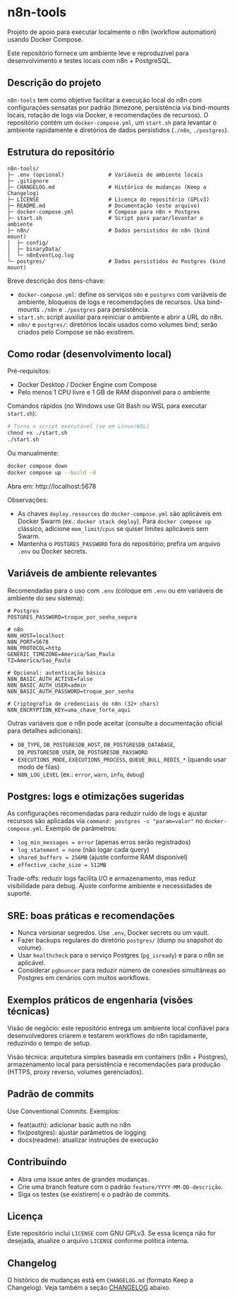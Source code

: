 # n8n-tools

Projeto de apoio para executar localmente o n8n (workflow automation) usando Docker Compose.

Este repositório fornece um ambiente leve e reproduzível para desenvolvimento e testes locais com n8n + PostgreSQL.

## Descrição do projeto

`n8n-tools` tem como objetivo facilitar a execução local do n8n com configurações sensatas por padrão (timezone, persistência via bind-mounts locais, rotação de logs via Docker, e recomendações de recursos). O repositório contém um `docker-compose.yml`, um `start.sh` para levantar o ambiente rapidamente e diretórios de dados persistidos (`./n8n`, `./postgres`).

## Estrutura do repositório

```
n8n-tools/
├─ .env (opcional)              # Variáveis de ambiente locais
├─ .gitignore
├─ CHANGELOG.md                 # Histórico de mudanças (Keep a Changelog)
├─ LICENSE                      # Licença do repositório (GPLv3)
├─ README.md                    # Documentação (este arquivo)
├─ docker-compose.yml           # Compose para n8n + Postgres
├─ start.sh                     # Script para parar/levantar o ambiente
├─ n8n/                         # Dados persistidos do n8n (bind mount)
│  ├─ config/
│  ├─ binaryData/
│  └─ n8nEventLog.log
└─ postgres/                    # Dados persistidos do Postgres (bind mount)
```

Breve descrição dos itens-chave:

- `docker-compose.yml`: define os serviços `n8n` e `postgres` com variáveis de ambiente, bloqueios de logs e recomendações de recursos. Usa bind-mounts `./n8n` e `./postgres` para persistência.
- `start.sh`: script auxiliar para reiniciar o ambiente e abrir a URL do n8n.
- `n8n/` e `postgres/`: diretórios locais usados como volumes bind; serão criados pelo Compose se não existirem.

## Como rodar (desenvolvimento local)

Pré-requisitos:

- Docker Desktop / Docker Engine com Compose
- Pelo menos 1 CPU livre e 1 GB de RAM disponível para o ambiente

Comandos rápidos (no Windows use Git Bash ou WSL para executar `start.sh`):

```bash
# Torna o script executável (se em Linux/WSL)
chmod +x ./start.sh
./start.sh
```

Ou manualmente:

```bash
docker compose down
docker compose up --build -d
```

Abra em: http://localhost:5678

Observações:

- As chaves `deploy.resources` do `docker-compose.yml` são aplicáveis em Docker Swarm (ex.: `docker stack deploy`). Para `docker compose up` clássico, adicione `mem_limit`/`cpus` se quiser limites aplicáveis sem Swarm.
- Mantenha o `POSTGRES_PASSWORD` fora do repositório; prefira um arquivo `.env` ou Docker secrets.

## Variáveis de ambiente relevantes

Recomendadas para o uso com `.env` (coloque em `.env` ou em variáveis de ambiente do seu sistema):

```env
# Postgres
POSTGRES_PASSWORD=troque_por_senha_segura

# n8n
N8N_HOST=localhost
N8N_PORT=5678
N8N_PROTOCOL=http
GENERIC_TIMEZONE=America/Sao_Paulo
TZ=America/Sao_Paulo

# Opcional: autenticação básica
N8N_BASIC_AUTH_ACTIVE=false
N8N_BASIC_AUTH_USER=admin
N8N_BASIC_AUTH_PASSWORD=troque_por_senha

# Criptografia de credenciais do n8n (32+ chars)
N8N_ENCRYPTION_KEY=uma_chave_forte_aqui
```

Outras variáveis que o n8n pode aceitar (consulte a documentação oficial para detalhes adicionais):

- `DB_TYPE`, `DB_POSTGRESDB_HOST`, `DB_POSTGRESDB_DATABASE`, `DB_POSTGRESDB_USER`, `DB_POSTGRESDB_PASSWORD`
- `EXECUTIONS_MODE`, `EXECUTIONS_PROCESS`, `QUEUE_BULL_REDIS_*` (quando usar modo de filas)
- `N8N_LOG_LEVEL` (ex.: `error`, `warn`, `info`, `debug`)

## Postgres: logs e otimizações sugeridas

As configurações recomendadas para reduzir ruído de logs e ajustar recursos são aplicadas via `command: postgres -c "param=valor"` no `docker-compose.yml`. Exemplo de parâmetros:

- `log_min_messages = error`  (apenas erros serão registrados)
- `log_statement = none`      (não logar cada query)
- `shared_buffers = 256MB`    (ajuste conforme RAM disponível)
- `effective_cache_size = 512MB`

Trade-offs: reduzir logs facilita I/O e armazenamento, mas reduz visibilidade para debug. Ajuste conforme ambiente e necessidades de suporte.

## SRE: boas práticas e recomendações

- Nunca versionar segredos. Use `.env`, Docker secrets ou um vault.
- Fazer backups regulares do diretório `postgres/` (dump ou snapshot do volume).
- Usar `healthcheck` para o serviço Postgres (`pg_isready`) e para o n8n se aplicável.
- Considerar `pgbouncer` para reduzir número de conexões simultâneas ao Postgres em cenários com muitos workflows.

## Exemplos práticos de engenharia (visões técnicas)

Visão de negócio: este repositório entrega um ambiente local confiável para desenvolvedores criarem e testarem workflows do n8n rapidamente, reduzindo o tempo de setup.

Visão técnica: arquitetura simples baseada em containers (n8n + Postgres), armazenamento local para persistência e recomendações para produção (HTTPS, proxy reverso, volumes gerenciados).

## Padrão de commits

Use Conventional Commits. Exemplos:

- feat(auth): adicionar basic auth no n8n
- fix(postgres): ajustar parâmetros de logging
- docs(readme): atualizar instruções de execução

## Contribuindo

- Abra uma issue antes de grandes mudanças.
- Crie uma branch feature com o padrão `feature/YYYY-MM-DD-descrição`.
- Siga os testes (se existirem) e o padrão de commits.

## Licença

Este repositório inclui `LICENSE` com GNU GPLv3. Se essa licença não for desejada, atualize o arquivo `LICENSE` conforme política interna.

## Changelog

O histórico de mudanças está em `CHANGELOG.md` (formato Keep a Changelog). Veja também a seção [CHANGELOG](CHANGELOG.md) abaixo.


